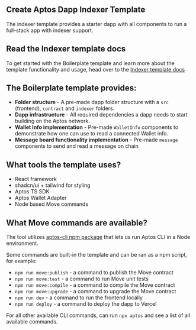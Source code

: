## Create Aptos Dapp Indexer Template

The indexer template provides a starter dapp with all components to run a full-stack app with indexer support.

## Read the Indexer template docs

To get started with the Boilerplate template and learn more about the template functionality and usage, head over to the [Indexer template docs](https://aptos.dev/en/build/create-aptos-dapp/templates/indexer)

## The Boilerplate template provides:

- **Folder structure** - A pre-made dapp folder structure with a `src` (frontend), `contract` and `indexer` folders.
- **Dapp infrastructure** - All required dependencies a dapp needs to start building on the Aptos network.
- **Wallet Info implementation** - Pre-made `WalletInfo` components to demonstrate how one can use to read a connected Wallet info.
- **Message board functionality implementation** - Pre-made `message` components to send and read a message on chain

## What tools the template uses?

- React framework
- shadcn/ui + tailwind for styling
- Aptos TS SDK
- Aptos Wallet Adapter
- Node based Move commands

## What Move commands are available?

The tool utilizes [aptos-cli npm package](https://github.com/aptos-labs/aptos-cli) that lets us run Aptos CLI in a Node environment.

Some commands are built-in the template and can be ran as a npm script, for example:

- `npm run move:publish` - a command to publish the Move contract
- `npm run move:test` - a command to run Move unit tests
- `npm run move:compile` - a command to compile the Move contract
- `npm run move:upgrade` - a command to upgrade the Move contract
- `npm run dev` - a command to run the frontend locally
- `npm run deploy` - a command to deploy the dapp to Vercel

For all other available CLI commands, can run `npx aptos` and see a list of all available commands.
